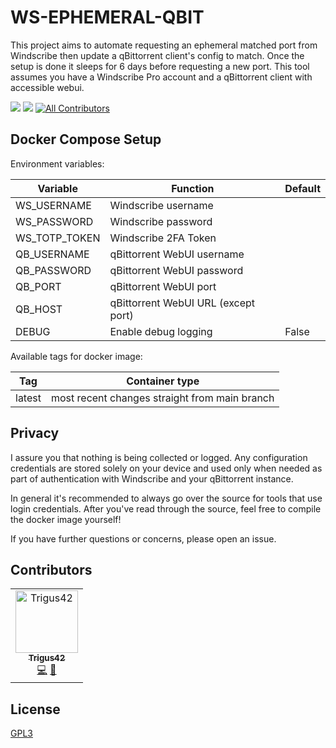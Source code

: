# WS-EPHEMERAL-QBIT 

This project aims to automate requesting an ephemeral matched port from Windscribe then update a qBittorrent client's config to match. Once the setup is done it sleeps for 6 days before requesting a new port. This tool assumes you have a Windscribe Pro account and a qBittorrent client with accessible webui.

<a href="https://hub.docker.com/r/coordspace/ws-ephemeral-qbit/builds"><img src="https://img.shields.io/static/v1?style=for-the-badge&label=Docker&logo=docker&message=latest image" /></a> <a href="https://github.com/users/CoordSpace/packages/container/package/ws-ephemeral-qbit"><img src="https://img.shields.io/static/v1?label=GHCR.io&message=latest image&style=for-the-badge" /></a> <!-- ALL-CONTRIBUTORS-BADGE:START - Do not remove or modify this section -->
[![All Contributors](https://img.shields.io/badge/all_contributors-1-orange.svg?style=for-the-badge)](#contributors-)
<!-- ALL-CONTRIBUTORS-BADGE:END -->

## Docker Compose Setup

Environment variables:

| Variable      | Function                            | Default |
| ------------- | ----------------------------------- | ------- |
| WS_USERNAME   | Windscribe username                 |         |
| WS_PASSWORD   | Windscribe password                 |         |
| WS_TOTP_TOKEN | Windscribe 2FA Token                |         |
| QB_USERNAME   | qBittorrent WebUI username          |         |
| QB_PASSWORD   | qBittorrent WebUI password          |         |
| QB_PORT       | qBittorrent WebUI port              |         |
| QB_HOST       | qBittorrent WebUI URL (except port) |         |
| DEBUG         | Enable debug logging                | False   |

Available tags for docker image:

| Tag    | Container type                                |
| ------ | --------------------------------------------- |
| latest | most recent changes straight from main branch |

## Privacy

I assure you that nothing is being collected or logged. Any configuration credentials are stored solely on your device and used only when needed as part of authentication with Windscribe and your qBittorrent instance.

In general it's recommended to always go over the source for tools that use login credentials. After you've read through the source, feel free to compile the docker image yourself!

If you have further questions or concerns, please open an issue.

## Contributors

<!-- ALL-CONTRIBUTORS-LIST:START - Do not remove or modify this section -->
<!-- prettier-ignore-start -->
<!-- markdownlint-disable -->
<table>
  <tbody>
    <tr>
      <td align="center"><a href="https://github.com/Trigus42"><img src="https://avatars.githubusercontent.com/u/59501676?v=4?s=100" width="100px;" alt="Trigus42"/><br /><sub><b>Trigus42</b></sub></a><br /><a href="https://github.com/CoordSpace/ws-ephemeral-qbit/commits?author=Trigus42" title="Code">💻</a> <a href="https://github.com/CoordSpace/ws-ephemeral-qbit/commits?author=Trigus42" title="Documentation">📖</a></td>
    </tr>
  </tbody>
</table>

<!-- markdownlint-restore -->
<!-- prettier-ignore-end -->

<!-- ALL-CONTRIBUTORS-LIST:END -->
<!-- prettier-ignore-start -->
<!-- markdownlint-disable -->

<!-- markdownlint-restore -->
<!-- prettier-ignore-end -->

<!-- ALL-CONTRIBUTORS-LIST:END -->

## License

[GPL3](LICENSE.md)
